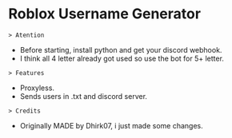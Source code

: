 # Roblox Username Generator

`> Atention`

- Before starting, install python and get your discord webhook.
- I think all 4 letter already got used so use the bot for 5+ letter.
 
 

`> Features`

- Proxyless.
- Sends users in .txt and discord server.
 
 
`> Credits`

- Originally MADE by Dhirk07, i just made some changes.
